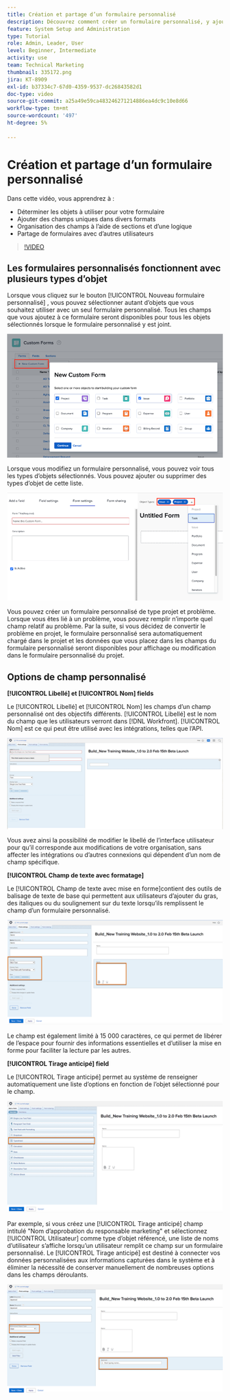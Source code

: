 ```yaml
---
title: Création et partage d’un formulaire personnalisé
description: Découvrez comment créer un formulaire personnalisé, y ajouter des champs uniques, organiser ces champs à l’aide de sections et d’une logique et partager des formulaires avec les utilisateurs et les utilisatrices.
feature: System Setup and Administration
type: Tutorial
role: Admin, Leader, User
level: Beginner, Intermediate
activity: use
team: Technical Marketing
thumbnail: 335172.png
jira: KT-8909
exl-id: b37334c7-67d0-4359-9537-dc26843582d1
doc-type: video
source-git-commit: a25a49e59ca483246271214886ea4dc9c10e8d66
workflow-type: tm+mt
source-wordcount: '497'
ht-degree: 5%

---
```


# Création et partage d’un formulaire personnalisé

Dans cette vidéo, vous apprendrez à :

* Déterminer les objets à utiliser pour votre formulaire
* Ajouter des champs uniques dans divers formats
* Organisation des champs à l’aide de sections et d’une logique
* Partage de formulaires avec d’autres utilisateurs

>[!VIDEO](https://video.tv.adobe.com/v/335172/?quality=12&learn=on)

## Les formulaires personnalisés fonctionnent avec plusieurs types d’objet

Lorsque vous cliquez sur le bouton [!UICONTROL Nouveau formulaire personnalisé] , vous pouvez sélectionner autant d’objets que vous souhaitez utiliser avec un seul formulaire personnalisé. Tous les champs que vous ajoutez à ce formulaire seront disponibles pour tous les objets sélectionnés lorsque le formulaire personnalisé y est joint.

![Fenêtre de formulaire personnalisée affichant la [!UICONTROL Nouveau formulaire personnalisé] options d’objet](assets/create-custom-form.png)

Lorsque vous modifiez un formulaire personnalisé, vous pouvez voir tous les types d’objets sélectionnés. Vous pouvez ajouter ou supprimer des types d’objet de cette liste.

![Fenêtre de formulaire personnalisée affichant les types d’objets sélectionnés lors de la modification du formulaire](assets/edit-custom-form.png)

Vous pouvez créer un formulaire personnalisé de type projet et problème. Lorsque vous êtes lié à un problème, vous pouvez remplir n’importe quel champ relatif au problème. Par la suite, si vous décidez de convertir le problème en projet, le formulaire personnalisé sera automatiquement chargé dans le projet et les données que vous placez dans les champs du formulaire personnalisé seront disponibles pour affichage ou modification dans le formulaire personnalisé du projet.

## Options de champ personnalisé

**[!UICONTROL Libellé] et [!UICONTROL Nom] fields**

Le [!UICONTROL Libellé] et [!UICONTROL Nom] les champs d’un champ personnalisé ont des objectifs différents. [!UICONTROL Libellé] est le nom du champ que les utilisateurs verront dans [!DNL Workfront]. [!UICONTROL Nom] est ce qui peut être utilisé avec les intégrations, telles que l’API.

![Fenêtre de formulaire personnalisée qui s’affiche [!UICONTROL Libellé] et [!UICONTROL Nom] fields](assets/custom-forms-field-label-and-name.png)

Vous avez ainsi la possibilité de modifier le libellé de l’interface utilisateur pour qu’il corresponde aux modifications de votre organisation, sans affecter les intégrations ou d’autres connexions qui dépendent d’un nom de champ spécifique.

**[!UICONTROL Champ de texte avec formatage]**

Le [!UICONTROL Champ de texte avec mise en forme]contient des outils de balisage de texte de base qui permettent aux utilisateurs d’ajouter du gras, des italiques ou du soulignement sur du texte lorsqu’ils remplissent le champ d’un formulaire personnalisé.

![Fenêtre de formulaire personnalisée qui s’affiche [!UICONTROL Champ de texte avec mise en forme] option](assets/custom-forms-text-field-with-formatting.png)

Le champ est également limité à 15 000 caractères, ce qui permet de libérer de l’espace pour fournir des informations essentielles et d’utiliser la mise en forme pour faciliter la lecture par les autres.

**[!UICONTROL Tirage anticipé] field**

Le [!UICONTROL Tirage anticipé] permet au système de renseigner automatiquement une liste d’options en fonction de l’objet sélectionné pour le champ.

![Fenêtre de formulaire personnalisée qui s’affiche [!UICONTROL Tirage anticipé] option de champ](assets/custom-forms-typeahead-1.png)

Par exemple, si vous créez une [!UICONTROL Tirage anticipé] champ intitulé &quot;Nom d’approbation du responsable marketing&quot; et sélectionnez [!UICONTROL Utilisateur] comme type d’objet référencé, une liste de noms d’utilisateur s’affiche lorsqu’un utilisateur remplit ce champ sur un formulaire personnalisé. Le [!UICONTROL Tirage anticipé] est destiné à connecter vos données personnalisées aux informations capturées dans le système et à éliminer la nécessité de conserver manuellement de nombreuses options dans les champs déroulants.

![Fenêtre de formulaire personnalisée qui s’affiche [!UICONTROL Tirage anticipé] menu déroulant](assets/custom-forms-typeahead-2.png)
